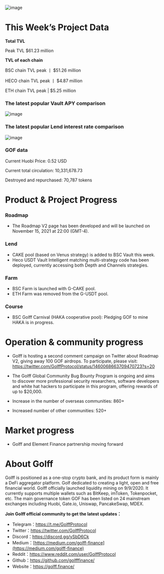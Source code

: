 ![image](https://docs.golff.com/blog/page/week2/1.jpg)

# This Week’s Project Data

**Total TVL**

Peak TVL $61.23 million

**TVL of each chain**

BSC chain TVL peak 丨 $51.26 million

HECO chain TVL peak 丨 $4.87 million

ETH chain TVL peak | $5.25 million

### The latest popular Vault APY comparison

![image](https://docs.golff.com/blog/page/week2/2.jpg)



### The latest popular Lend interest rate comparison

![image](https://docs.golff.com/blog/page/week2/3.jpg)

### GOF data

Current Huobi Price: 0.52 USD

Current total circulation: 10,331,678.73

Destroyed and repurchased: 70,787 tokens

# Product & Project Progress

### Roadmap

- The Roadmap V2 page has been developed and will be launched on November 15, 2021 at 22:00 (GMT-4).

### Lend

- CAKE pool (based on Venus strategy) is added to BSC Vault this week.
- Heco USDT Vault Intelligent matching multi-strategy code has been deployed, currently accessing both Depth and Channels strategies.

### Farm

- BSC Farm is launched with G-CAKE pool.
- ETH Farm was removed from the G-USDT pool.

### Course

- BSC Golff Carnival (HAKA cooperative pool): Pledging GOF to mine HAKA is in progress.

  

# Operation & community progress

- Golff is hosting a second comment campaign on Twitter about Roadmap V2, giving away 100 GOF airdrops. To participate, please visit: https://twitter.com/GolffProtocol/status/1460068663709470723?s=20

- The Golff Global Community Bug Bounty Program is ongoing and aims to discover more professional security researchers, software developers and white hat hackers to participate in this program, offering rewards of up to $20,000.

- Increase in the number of overseas communities: 860+

- Increased number of other communities: 520+

  

# Market progress

- Golff and Element Finance partnership moving forward

  

# About Golff

Golff is positioned as a one-stop crypto bank, and its product form is mainly a DeFi aggregator platform. Golf dedicated to creating a light, open and free financial world. Golff officially launched liquidity mining on 9/9/2020. It currently supports multiple wallets such as BitKeep, imToken, Tokenpocket, etc. The main governance token GOF has been listed on 24 mainstream exchanges including Huobi, Gate.io, Uniswap, PancakeSwap, MDEX.

**Join Golff official community to get the latest updates：**

- Telegram：https://t.me/GolffProtocol
- Twitter：https://twitter.com/GolffProtocol
- Discord：https://discord.gg/ySbD6Ck
- Medium：[https://medium.com/golff-finance](https://medium.com/golff-finance)
- Reddit：https://www.reddit.com/user/GolffProtocol
- Github：https://github.com/golfffinance/
- Website：https://golff.finance/
